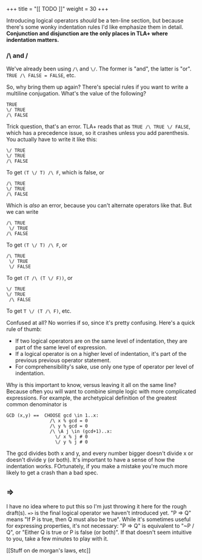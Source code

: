 +++
title = "[[ TODO ]]"
weight = 30
+++

Introducing logical operators _should_ be a ten-line section, but because there's some wonky indentation rules I'd like emphasize them in detail. **Conjunction and disjunction are the only places in TLA+ where indentation matters.**

### /\ and \/

We've already been using `/\` and `\/`. The former is "and", the latter is "or". `TRUE /\ FALSE = FALSE`, etc.

So, why bring them up again? There's special rules if you want to write a multiline conjugation. What's the value of the following?

```
TRUE
\/ TRUE
/\ FALSE
```

Trick question, that's an error. TLA+ reads that as `TRUE /\ TRUE \/ FALSE`, which has a precedence issue, so it crashes unless you add parenthesis. You actually have to write it like this:

```
\/ TRUE
\/ TRUE
/\ FALSE
```

To get `(T \/ T) /\ F`, which is false, or

```
/\ TRUE
\/ TRUE
/\ FALSE
```

Which is _also_ an error, because you can't alternate operators like that. But we can write

```
/\ TRUE
 \/ TRUE
/\ FALSE
```

To get `(T \/ T) /\ F`, or 

```
/\ TRUE
 \/ TRUE
 \/ FALSE
```

To get `(T /\ (T \/ F))`, or

```
\/ TRUE
\/ TRUE
 /\ FALSE
```

To get `T \/ (T /\ F)`, etc.

Confused at all? No worries if so, since it's pretty confusing. Here's a quick rule of thumb:

* If two logical operators are on the same level of indentation, they are part of the same level of expression.
* If a logical operator is on a higher level of indentation, it's part of the previous previous operator statement.
* For comprehensibility's sake, use only one type of operator per level of indentation.

Why is this important to know, versus leaving it all on the same line? Because often you will want to combine simple logic with more complicated expressions. For example, the archetypical definition of the greatest common denominator is

```
GCD (x,y) ==  CHOOSE gcd \in 1..x:
                /\ x % gcd = 0
                /\ y % gcd = 0
                /\ \A j \in (gcd+1)..x:
                  \/ x % j # 0
                  \/ y % j # 0
```

The gcd divides both x and y, and every number bigger doesn't divide x or doesn't divide y (or both). It's important to have a sense of how the indentation works. FOrtunately, if you make a mistake you're much more likely to get a crash than a bad spec.

## =>

I have no idea where to put this so I'm just throwing it here for the rough draft(s). `=>` is the final logical operator we haven't introduced yet. "P => Q" means "If P is true, then Q must also be true". While it's sometimes useful for expressing properties, it's not necessary: "P => Q" is equivalent to "~P \/ Q", or "Either Q is true or P is false (or both)". If that doesn't seem intuitive to you, take a few minutes to play with it.

[[Stuff on de morgan's laws, etc]]
